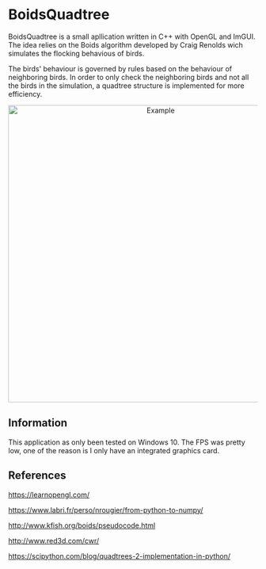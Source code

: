 # BoidsQuadtree

BoidsQuadtree is a small apllication written in C++ with OpenGL and ImGUI. The idea relies on the Boids algorithm developed by Craig Renolds wich simulates the flocking behavious of birds.

The birds' behaviour is governed by rules based on the behaviour of neighboring birds. In order to only check the neighboring birds and not all the birds in the simulation, a quadtree structure is implemented for more efficiency. 

<p align="center">
    <img width="600" src="https://github.com/fxhi/BoidsQuadtree-CPP/blob/master/BoidsQuadtree.png" alt="Example">
</p>

## Information

This application as only been tested on Windows 10. The FPS was pretty low, one of the reason is I only have an integrated graphics card.

## References

https://learnopengl.com/

https://www.labri.fr/perso/nrougier/from-python-to-numpy/

http://www.kfish.org/boids/pseudocode.html

http://www.red3d.com/cwr/

https://scipython.com/blog/quadtrees-2-implementation-in-python/

